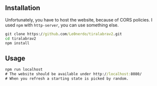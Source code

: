 ## Installation
Unfortunately, you have to host the website, because of CORS policies. I used `npm` with `http-server`, you can use something else.
```cmd
git clone https://github.com/Le0nerdo/tiralabrav2.git
cd tiralabrav2
npm install
```

## Usage
```cmd
npm run localhost
# The website should be available under http://localhost:8080/
# When you refresh a starting state is picked by random.
```

